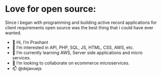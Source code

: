 # Love for open source:
Since i began with programming and building active record applications for client requirements open source was the best thing that i could have ever wanted.

- 👋 Hi, I’m Prashant
- 👀 I’m interested in API, PHP, SQL, JS, HTML, CSS, AWS, etc.
- 🌱 I’m currently learning AWS, Server side applications and micro services.
- 💞️ I’m looking to collaborate on ecommerce microservices.
- 📫 @dejavuejs

<!---
dejavuejs/dejavuejs is a ✨ special ✨ repository because its `README.md` (this file) appears on your GitHub profile.
You can click the Preview link to take a look at your changes.
--->
